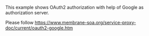 This example shows OAuth2 authorization with help of Google as authorization server.

Please follow https://www.membrane-soa.org/service-proxy-doc/current/oauth2-google.htm